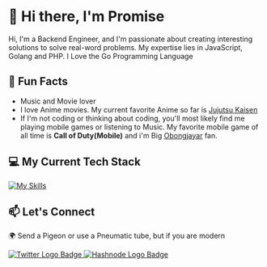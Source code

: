 #  👋 Hi there, I'm Promise

Hi, I'm a Backend Engineer, and I'm passionate about creating interesting solutions to solve real-word problems. My expertise lies in JavaScript, Golang and PHP. I Love the Go Programming Language


## 📖 Fun Facts

- Music and Movie lover
- I love Anime movies. My current favorite Anime so far is [Jujutsu Kaisen](https://www.imdb.com/title/tt12343534/)
- If I'm not coding or thinking about coding, you'll most likely find me playing mobile games or listening to Music. My favorite mobile game of all time is **Call of Duty(Mobile)** and i'm Big [Obongjayar](https://open.spotify.com/artist/6l7R1jntPahGxwJt7Tky8h?autoplay=true) fan.
 
 
## 💻 My Current Tech Stack

[![My Skills](https://skillicons.dev/icons?i=js,go,php,css,docker,mongodb,mysql,postgres,linux,&theme=dark)](https://skillicons.dev)


## 📫 Let's Connect


🌍 Send a Pigeon or use a Pneumatic tube, but if you are modern

<a href="https://twitter.com/mrpromisefemi">
  <img
      src="https://img.shields.io/badge/Twitter-1DA1F2?style=for-the-badge&logo=twitter&logoColor=white"
      alt="Twitter Logo Badge" />
</a>

<a href="https://www.linkedin.com/in/promisefemi/">
  <img
      src="https://img.shields.io/badge/linkedin-2962FF?style=for-the-badge&logo=hashnode&logoColor=white"
      alt="Hashnode Logo Badge"/>
</a>
 

